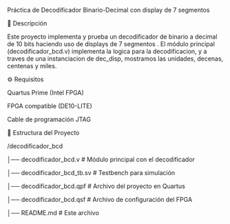Práctica de Decodificador Binario-Decimal con display de 7 segmentos

📌 Descripción

Este proyecto implementa y prueba un decodificador de binario a decimal de 10 bits haciendo uso de displays de 7 segmentos . El módulo principal (decodificador_bcd.v) implementa la logica para la decodificacion, y a traves de una instanciacion de dec_disp, mostramos las unidades, decenas, centenas y miles.

⚙️ Requisitos

Quartus Prime (Intel FPGA)

FPGA compatible (DE10-LITE)

Cable de programación JTAG

📂 Estructura del Proyecto

/decodificador_bcd

│── decodificador_bcd.v             # Módulo principal con el decodificador

│── decodificador_bcd_tb.sv         # Testbench para simulación

│── decodificador_bcd.qpf           # Archivo del proyecto en Quartus

│── decodificador_bcd.qsf           # Archivo de configuración del FPGA

│── README.md                       # Este archivo